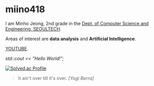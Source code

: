 # miino418

I am Minho Jeong, 2nd grade in the [Dept. of Computer Science and Engineering, SEOULTECH](https://computer.seoultech.ac.kr/).

Areas of interest are **data analysis** and **Artificial Intelligence**.

[YOUTUBE](https://www.youtube.com/@miino418_03).

_std::cout << "Hello World!";_

[![Solved.ac Profile](http://mazassumnida.wtf/api/generate_badge?boj=cecjmh)](https://solved.ac/cecjmh)

> It ain't over till it's over. _[Yogi Berra]_



